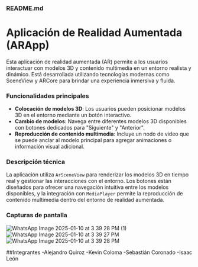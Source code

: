 ### README.md  

# Aplicación de Realidad Aumentada (ARApp)

Esta aplicación de realidad aumentada (AR) permite a los usuarios interactuar con modelos 3D y contenido multimedia en un entorno realista y dinámico. Está desarrollada utilizando tecnologías modernas como SceneView y ARCore para brindar una experiencia inmersiva y fluida.

### Funcionalidades principales
- **Colocación de modelos 3D**: Los usuarios pueden posicionar modelos 3D en el entorno mediante un botón interactivo.
- **Cambio de modelos**: Navega entre diferentes modelos 3D disponibles con botones dedicados para "Siguiente" y "Anterior".
- **Reproducción de contenido multimedia**: Incluye un nodo de video que se puede anclar al modelo principal para agregar animaciones o información visual adicional.

### Descripción técnica
La aplicación utiliza `ArSceneView` para renderizar los modelos 3D en tiempo real y gestionar las interacciones con el entorno. Los botones están diseñados para ofrecer una navegación intuitiva entre los modelos disponibles, y la integración con `MediaPlayer` permite la reproducción de contenido multimedia dentro del entorno de realidad aumentada.

### Capturas de pantalla
![WhatsApp Image 2025-01-10 at 3 39 28 PM (1)](https://github.com/user-attachments/assets/9744619e-893d-4b3e-8c83-38b9dbf6872c)
![WhatsApp Image 2025-01-10 at 3 39 27 PM](https://github.com/user-attachments/assets/d5f3eaf7-8cd0-424d-82d6-852ba6b3e607)
![WhatsApp Image 2025-01-10 at 3 39 28 PM](https://github.com/user-attachments/assets/765fdccb-25d6-4501-a55e-832fc587f64c)

##Integrantes 
-Alejandro Quiroz
-Kevin Coloma
-Sebastián Coronado
-Isaac León
